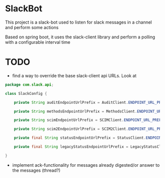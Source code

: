 # SlackBot
This project is a slack-bot used to listen for slack messages in a channel and perform
some actions

Based on spring boot, it uses the slack-client library and perform a polling with 
a configurable interval time

# TODO
- find a way to override the base slack-client api URLs.
Look at 
```java
package com.slack.api;

class SlackConfig {

    private String auditEndpointUrlPrefix = AuditClient.ENDPOINT_URL_PREFIX;

    private String methodsEndpointUrlPrefix = MethodsClient.ENDPOINT_URL_PREFIX;

    private String scimEndpointUrlPrefix = SCIMClient.ENDPOINT_URL_PREFIX;

    private String scim2EndpointUrlPrefix = SCIM2Client.ENDPOINT_URL_PREFIX;

    private final String statusEndpointUrlPrefix = StatusClient.ENDPOINT_URL_PREFIX;

    private final String legacyStatusEndpointUrlPrefix = LegacyStatusClient.ENDPOINT_URL_PREFIX;

}
```

- implement ack-functionality for messages already digested/or answer to the messages (thread?)
